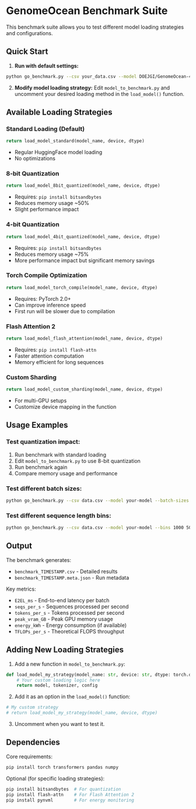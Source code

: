 # GenomeOcean Benchmark Suite

This benchmark suite allows you to test different model loading strategies and configurations.

## Quick Start

1. **Run with default settings:**
```bash
python go_benchmark.py --csv your_data.csv --model DOEJGI/GenomeOcean-4B
```

2. **Modify model loading strategy:**
Edit `model_to_benchmark.py` and uncomment your desired loading method in the `load_model()` function.

## Available Loading Strategies

### Standard Loading (Default)
```python
return load_model_standard(model_name, device, dtype)
```
- Regular HuggingFace model loading
- No optimizations

### 8-bit Quantization
```python
return load_model_8bit_quantized(model_name, device, dtype)
```
- Requires: `pip install bitsandbytes`
- Reduces memory usage ~50%
- Slight performance impact

### 4-bit Quantization  
```python
return load_model_4bit_quantized(model_name, device, dtype)
```
- Requires: `pip install bitsandbytes`
- Reduces memory usage ~75%
- More performance impact but significant memory savings

### Torch Compile Optimization
```python
return load_model_torch_compile(model_name, device, dtype)
```
- Requires: PyTorch 2.0+
- Can improve inference speed
- First run will be slower due to compilation

### Flash Attention 2
```python
return load_model_flash_attention(model_name, device, dtype)
```
- Requires: `pip install flash-attn`
- Faster attention computation
- Memory efficient for long sequences

### Custom Sharding
```python
return load_model_custom_sharding(model_name, device, dtype)
```
- For multi-GPU setups
- Customize device mapping in the function

## Usage Examples

### Test quantization impact:
1. Run benchmark with standard loading
2. Edit `model_to_benchmark.py` to use 8-bit quantization
3. Run benchmark again
4. Compare memory usage and performance

### Test different batch sizes:
```bash
python go_benchmark.py --csv data.csv --model your-model --batch-sizes 1 2 4 8 16 32
```

### Test different sequence length bins:
```bash
python go_benchmark.py --csv data.csv --model your-model --bins 1000 5000 10000 25000 50000
```

## Output

The benchmark generates:
- `benchmark_TIMESTAMP.csv` - Detailed results
- `benchmark_TIMESTAMP.meta.json` - Run metadata

Key metrics:
- `E2EL_ms` - End-to-end latency per batch
- `seqs_per_s` - Sequences processed per second  
- `tokens_per_s` - Tokens processed per second
- `peak_vram_GB` - Peak GPU memory usage
- `energy_kWh` - Energy consumption (if available)
- `TFLOPs_per_s` - Theoretical FLOPS throughput

## Adding New Loading Strategies

1. Add a new function in `model_to_benchmark.py`:
```python
def load_model_my_strategy(model_name: str, device: str, dtype: torch.dtype):
    # Your custom loading logic here
    return model, tokenizer, config
```

2. Add it as an option in the `load_model()` function:
```python
# My custom strategy
# return load_model_my_strategy(model_name, device, dtype)
```

3. Uncomment when you want to test it.

## Dependencies

Core requirements:
```bash
pip install torch transformers pandas numpy
```

Optional (for specific loading strategies):
```bash
pip install bitsandbytes  # For quantization
pip install flash-attn    # For Flash Attention 2
pip install pynvml        # For energy monitoring
```